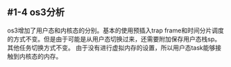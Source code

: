 #1-4 os3分析
------------
os3增加了用户态和内核态的分别。基本的使用预插入trap frame和时间分片调度的方式不变。但是由于可能是从用户态切换过来，还需要附加保存用户态栈sp。其他任务切换方式不变。
由于没有进行虚拟内存的设置，所以用户态task能够接触到内核态的内存。
